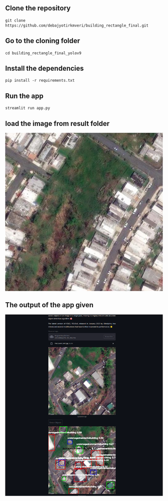 ## Clone the repository
~~~
git clone https://github.com/debajyotirkmveri/building_rectangle_final.git
~~~
## Go to the cloning folder
~~~
cd building_rectangle_final_yolov9
~~~
## Install the dependencies
~~~
pip install -r requirements.txt
~~~
## Run the app
~~~
streamlit run app.py
~~~
## load the image from result folder
![image](https://github.com/debajyotirkmveri/building_rectangle_final/blob/main/building_obb/result_show/Post_Event_9845.jpg)

## The output of the app given 
![image](https://github.com/debajyotirkmveri/building_rectangle_final/blob/main/building_obb/sample.png)




